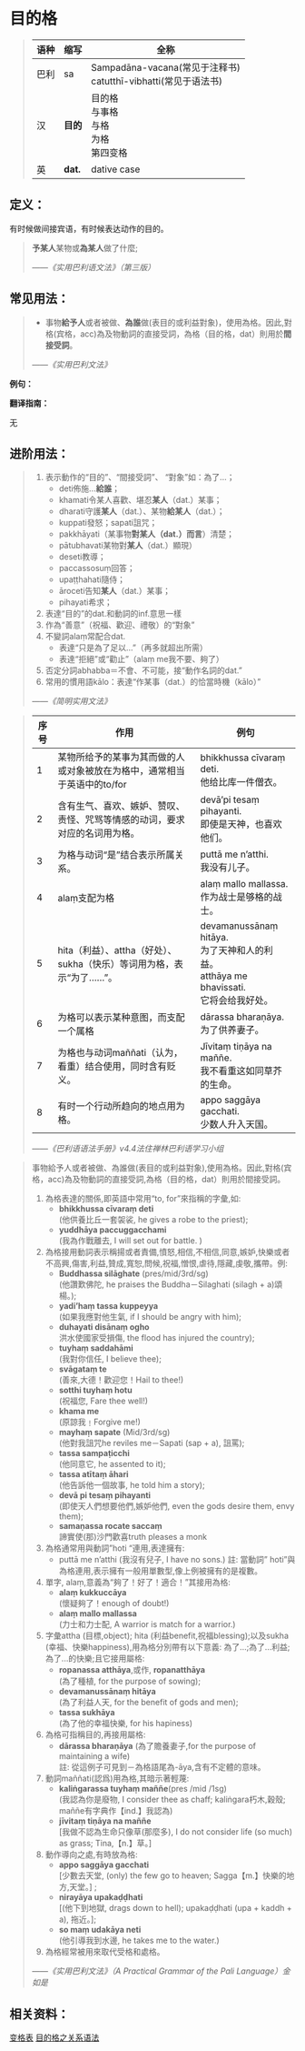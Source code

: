 # 目的格

>|语种|缩写|全称|
>|-|-|-|
>|巴利|sa|Sampadāna-vacana\(常见于注释书\)<br>catutthī-vibhatti\(常见于语法书\)|
>|汉|**目的**|目的格<br>与事格<br>与格<br>为格<br>第四变格|
>|英|**dat.**|dative case|

## 定义：

有时候做间接宾语，有时候表达动作的目的。

>**予某人**某物或**為某人**做了什麼;
>
>*——《实用巴利语文法》（第三版）*

## 常见用法：

>- 事物**給予人**或者被做、**為誰**做(表目的或利益對象)，使用為格。因此,對格(宾格，acc)為及物動詞的直接受詞，為格（目的格，dat）則用於**間接受詞**。
>
>*——《实用巴利文法》*

**例句：**

**翻译指南：**

无

## 进阶用法：

>1. 表示動作的“目的”、“間接受詞”、 “對象”如：為了…；
>		- deti佈施…**給誰**；
>		- khamati令某人喜歡、堪忍**某人**（dat.）某事；
>		- dharati守護**某人**（dat.）、某物**給某人**（dat.）；
>		- kuppati發怒；sapati詛咒；
>		- pakkhāyati（某事物**對某人（dat.）而言**）清楚；
>		- pātubhavati某物對**某人**（dat.）顯現）
>		- deseti教導；
>		- paccassosuṃ回答；
>		- upaṭṭhahati隨侍；
>		- āroceti告知**某人**（dat.）某事；
>		- pihayati希求；
>2. 表達“目的”的dat.和動詞的inf.意思一樣
>3. 作為“善意”（祝福、歡迎、禮敬）的“對象” 
>4. 不變詞alaṃ常配合dat.
>		- 表達“只是為了足以…”（再多就超出所需）
>		- 表達“拒絕”或“勸止”（alaṃ me我不要、夠了）
>5. 否定分詞abhabba＝不會、不可能，接“動作名詞的dat.” 
>6. 常用的慣用語kālo：表達“作某事（dat.）的恰當時機（kālo）”
>
>*——《简明实用文法》*

>|序号|作用|例句|
>|-|-|-|
>|1|某物所给予的某事为其而做的人或对象被放在为格中，通常相当于英语中的to/for|bhikkhussa cīvaraṃ deti.<br>他给比库一件僧衣。|
>|2|含有生气、喜欢、嫉妒、赞叹、责怪、咒骂等情感的动词，要求对应的名词用为格。|devā’pi tesaṃ pihayanti.<br>即使是天神，也喜欢他们。|
>|3|为格与动词“是”结合表示所属关系。|puttā me n’atthi.<br>我没有儿子。|
>|4|alaṃ支配为格|alaṃ mallo mallassa.<br>作为战士是够格的战士。|
>|5|hita（利益）、attha（好处）、sukha（快乐）等词用为格，表示“为了……”。|devamanussānaṃ hitāya.<br>为了天神和人的利益。<br>atthāya me bhavissati.<br>它将会给我好处。|
>|6|为格可以表示某种意图，而支配一个属格|dārassa bharaṇāya.<br>为了供养妻子。|
>|7|为格也与动词maññati（认为，看重）结合使用，同时含有贬义。|Jīvitaṃ tiṇāya na maññe.<br>我不看重这如同草芥的生命。|
>|8|有时一个行动所趋向的地点用为格。|appo saggāya gacchati.<br>少数人升入天国。|
>
>*——《巴利语语法手册》v4.4法住禅林巴利语学习小组*


>事物給予人或者被做、為誰做(表目的或利益對象),使用為格。因此,對格(宾格，acc)為及物動詞的直接受詞,為格（目的格，dat）則用於間接受詞。
>1. 為格表達的關係,即英語中常用“to, for”來指稱的字彙,如: 
>    - **bhikkhussa cīvaraṃ deti**<br>(他供養比丘一套袈裟, he gives a robe to the priest); 
>    - **yuddhāya paccuggacchami** <br>(我為作戰離去, I will set out for battle. )
>2. 為格接用動詞表示稱揚或者責備,憤怒,相信,不相信,同意,嫉妒,快樂或者不高興,傷害,利益,贊成,寬恕,問候,祝福,憎恨,虐待,隱藏,虔敬,攜帶。例: 
>	 - **Buddhassa silāghate** (pres/mid/3rd/sg)<br>(他讚歎佛陀, he praises the Buddha－Silaghati (silagh + a)頌楊。); 
>	 - **yadi’haṃ tassa kuppeyya**<br>(如果我應對他生氣, if I should be angry with him); 
>	 - **duhayati disānaṃ ogho**<br>洪水使國家受損傷, the flood has injured the country); 
>	 - **tuyhaṃ saddahāmi**<br>(我對你信任, I believe thee); 
>    - **svāgataṃ te**<br>(善來,大德！歡迎您！Hail to thee!) 
>    - **sotthi tuyhaṃ hotu**<br>(祝福您, Fare thee well!) 
>    - **khama me**<br>(原諒我﹗Forgive me!) 
>    - **mayhaṃ sapate** (Mid/3rd/sg)<br>(他對我詛咒he reviles me－Sapati (sap + a), 詛罵); 
>    - **tassa sampaṭicchi**<br>(他同意它, he assented to it); 
>    - **tassa atītaṃ āhari**<br>(他告訴他一個故事, he told him a story); 
>    - **devā pi tesaṃ pihayanti**<br>(即使天人們想要他們,嫉妒他們, even the gods desire them, envy them);
>    - **samaṇassa rocate saccaṃ**<br>諦實使(那)沙門歡喜truth pleases a monk
>3. 為格通常用與動詞”hoti “連用,表達擁有: 
>    - puttā me n’atthi (我沒有兒子, I have no sons.) 註: 當動詞” hoti”與為格連用,表示擁有一般用單數型,像上例被擁有的是複數。
>4. 單字, alaṃ,意義為“夠了！好了！適合！”其接用為格:
>    - **alaṃ kukkuccāya**<br>(懷疑夠了！enough of doubt!)
>    - **alaṃ mallo mallassa**<br>(力士和力士配, A warrior is match for a warrior.)
>5. 字彙attha (目標,object); hita (利益benefit,祝福blessing);以及sukha (幸福、快樂happiness),用為格分別帶有以下意義: 為了...;為了...利益; 為了...的快樂;且它接用屬格: 
>    - **ropanassa atthāya**,或作, **ropanatthāya**<br>(為了種植, for the purpose of sowing);
>    - **devamanussānaṃ hitāya**<br>(為了利益人天, for the benefit of gods and men); 
>    - **tassa sukhāya**<br>(為了他的幸福快樂, for his hapiness)
>6. 為格可指稱目的,再接用屬格: 
>    - **dārassa bharaṇāya** (為了贍養妻子,for the purpose of maintaining a wife)<br>註: 從這例子可見到－為格語尾為-āya,含有不定體的意味。
>7. 動詞maññati(認爲)用為格,其暗示著輕蔑: 
>	 - **kaliṅgarassa tuyhaṃ maññe**(pres /mid /1sg)<br>(我認為你是廢物, I consider thee as chaff; kaliṅgara朽木,穀殼; maññe有字典作【ind.】我認為)
>	 - **jīvitaṃ tiṇāya na maññe**<br>[我做不認為生命只像草(那麼多), I do not consider life (so much) as grass; Tina,【n.】草。]
>8. 動作導向之處,有時放為格: 
>	 - **appo saggāya gacchati**<br>[少數去天堂, (only) the few go to heaven; Sagga【m.】快樂的地方,天堂。] ;
>	 - **nirayāya upakaḍḍhati**<br>[(他下到地獄, drags down to hell); upakaḍḍhati (upa + kaddh + a), 拖近。]; 
>	 - **so maṃ udakāya neti**<br>(他引導我到水邊, he takes me to the water.)
>9. 為格經常被用來取代受格和處格。
>
>*——《实用巴利文法》（A Practical Grammar of the Pali Language）金如是*

## 相关资料：

[变格表](ending-table.md)
[目的格之关系语法](../basic-relation/dat.md)
